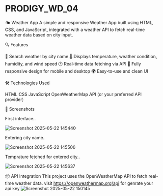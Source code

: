 # PRODIGY_WD_04

🌤️ Weather App
A simple and responsive Weather App built using HTML, CSS, and JavaScript, integrated with a weather API to fetch real-time weather data based on city input.

🔍 Features

🔎 Search weather by city name
🌡️ Displays temperature, weather condition, humidity, and wind speed
🕒 Real-time data fetching via API
📱 Fully responsive design for mobile and desktop
🌍 Easy-to-use and clean UI

🛠️ Technologies Used

HTML
CSS
JavaScript 
OpenWeatherMap API (or your preferred API provider)

📸 Screenshots

  First interface..
  
  ![Screenshot 2025-05-22 145440](https://github.com/user-attachments/assets/80d0588a-7b9b-4e02-9530-ba92488d7caf)

  Entering city name..
  
![Screenshot 2025-05-22 145500](https://github.com/user-attachments/assets/845e3eed-d108-4ee0-ba8a-99728799555d)

Temprature fetched for entered city..


![Screenshot 2025-05-22 145637](https://github.com/user-attachments/assets/1346c6d8-f4f3-4038-bfe6-c79d9c4f7210)

📦 API Integration
This project uses the OpenWeatherMap API to fetch real-time weather data.
visit https://openweathermap.org/api for genrate your api key 
![Screenshot 2025-05-22 150145](https://github.com/user-attachments/assets/f34c877c-c8f4-4e27-8151-461aacbe2891)











